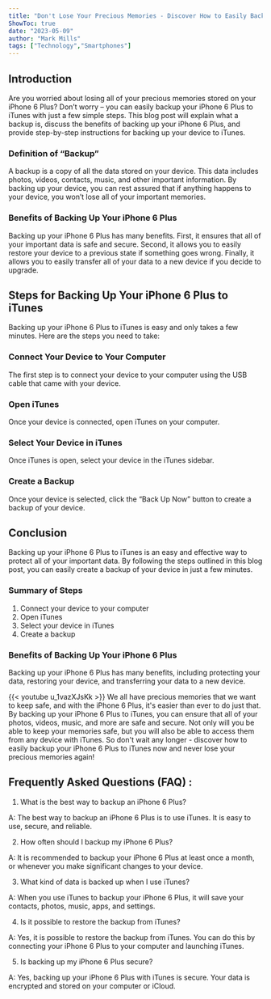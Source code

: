 ```yaml
---
title: "Don't Lose Your Precious Memories - Discover How to Easily Backup Your iPhone 6 Plus to iTunes Now!"
ShowToc: true 
date: "2023-05-09"
author: "Mark Mills" 
tags: ["Technology","Smartphones"]
---
```

## Introduction 
Are you worried about losing all of your precious memories stored on your iPhone 6 Plus? Don’t worry – you can easily backup your iPhone 6 Plus to iTunes with just a few simple steps. This blog post will explain what a backup is, discuss the benefits of backing up your iPhone 6 Plus, and provide step-by-step instructions for backing up your device to iTunes. 

### Definition of “Backup” 
A backup is a copy of all the data stored on your device. This data includes photos, videos, contacts, music, and other important information. By backing up your device, you can rest assured that if anything happens to your device, you won’t lose all of your important memories. 

### Benefits of Backing Up Your iPhone 6 Plus 
Backing up your iPhone 6 Plus has many benefits. First, it ensures that all of your important data is safe and secure. Second, it allows you to easily restore your device to a previous state if something goes wrong. Finally, it allows you to easily transfer all of your data to a new device if you decide to upgrade. 

## Steps for Backing Up Your iPhone 6 Plus to iTunes 
Backing up your iPhone 6 Plus to iTunes is easy and only takes a few minutes. Here are the steps you need to take: 

### Connect Your Device to Your Computer 
The first step is to connect your device to your computer using the USB cable that came with your device. 

### Open iTunes 
Once your device is connected, open iTunes on your computer. 

### Select Your Device in iTunes 
Once iTunes is open, select your device in the iTunes sidebar. 

### Create a Backup 
Once your device is selected, click the “Back Up Now” button to create a backup of your device. 

## Conclusion 
Backing up your iPhone 6 Plus to iTunes is an easy and effective way to protect all of your important data. By following the steps outlined in this blog post, you can easily create a backup of your device in just a few minutes. 

### Summary of Steps 
1. Connect your device to your computer 
2. Open iTunes 
3. Select your device in iTunes 
4. Create a backup 

### Benefits of Backing Up Your iPhone 6 Plus 
Backing up your iPhone 6 Plus has many benefits, including protecting your data, restoring your device, and transferring your data to a new device.

{{< youtube u_1vazXJsKk >}} 
We all have precious memories that we want to keep safe, and with the iPhone 6 Plus, it's easier than ever to do just that. By backing up your iPhone 6 Plus to iTunes, you can ensure that all of your photos, videos, music, and more are safe and secure. Not only will you be able to keep your memories safe, but you will also be able to access them from any device with iTunes. So don't wait any longer - discover how to easily backup your iPhone 6 Plus to iTunes now and never lose your precious memories again!

## Frequently Asked Questions (FAQ) :
1. What is the best way to backup an iPhone 6 Plus?

A: The best way to backup an iPhone 6 Plus is to use iTunes. It is easy to use, secure, and reliable. 

2. How often should I backup my iPhone 6 Plus?

A: It is recommended to backup your iPhone 6 Plus at least once a month, or whenever you make significant changes to your device. 

3. What kind of data is backed up when I use iTunes?

A: When you use iTunes to backup your iPhone 6 Plus, it will save your contacts, photos, music, apps, and settings. 

4. Is it possible to restore the backup from iTunes?

A: Yes, it is possible to restore the backup from iTunes. You can do this by connecting your iPhone 6 Plus to your computer and launching iTunes. 

5. Is backing up my iPhone 6 Plus secure?

A: Yes, backing up your iPhone 6 Plus with iTunes is secure. Your data is encrypted and stored on your computer or iCloud.


